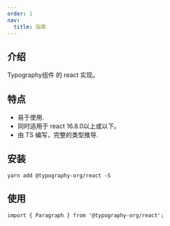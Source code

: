 ```yaml
---
order: 1
nav:
  title: 指南
---
```


## 介绍

Typography组件 的 react 实现。

## 特点

- 易于使用.
- 同时适用于 react 16.8.0以上或以下。
- 由 TS 编写，完整的类型推导.

## 安装

```
yarn add @typography-org/react -S
```

## 使用

```
import { Paragraph } from '@typography-org/react';
```

